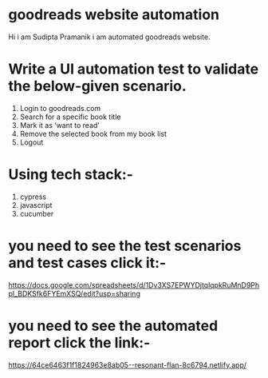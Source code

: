 # goodreads website automation
Hi i am Sudipta Pramanik i am automated goodreads website.
# Write a UI automation test to validate the below-given scenario.
1. Login to goodreads.com
2. Search for a specific book title
3. Mark it as ‘want to read’
4. Remove the selected book from my book list
5. Logout

# Using tech stack:-
1. cypress
2. javascript
3. cucumber

# you need to see the test scenarios and test cases click it:-
https://docs.google.com/spreadsheets/d/1Dv3XS7EPWYDjtqlqpkRuMnD9Phpl_BDKSfk6FYEmXSQ/edit?usp=sharing

# you need to see the automated report click the link:-
https://64ce6463f1f1824963e8ab05--resonant-flan-8c6794.netlify.app/
